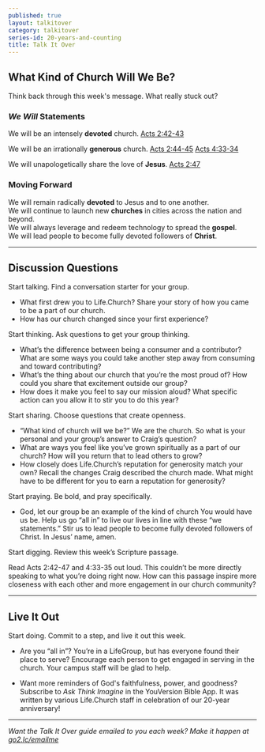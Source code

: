 ```yaml
---
published: true
layout: talkitover
category: talkitover
series-id: 20-years-and-counting
title: Talk It Over
---
```


## What Kind of Church Will We Be?
<p class="lead">Think back through this week's message. What really stuck out?</p> 

### _We Will_ Statements

We will be an intensely **devoted** church.
[Acts 2:42-43](https://www.bible.com/bible/111/act.2.42-43.niv)

We will be an irrationally **generous** church.
[Acts 2:44-45](https://www.bible.com/bible/111/act.2.44-45.niv) [Acts 4:33-34](https://www.bible.com/bible/111/act.4.33-34.niv)

We will unapologetically share the love of **Jesus**.
[Acts 2:47](https://www.bible.com/bible/111/act.2.47.niv)

### Moving Forward

We will remain radically **devoted** to Jesus and to one another.  
We will continue to launch new **churches** in cities across the nation and beyond.  
We will always leverage and redeem technology to spread the **gospel**.  
We will lead people to become fully devoted followers of **Christ**.   

* * *

## Discussion Questions
<p class="lead">Start talking. Find a conversation starter for your group.</p> 

* What first drew you to Life.Church? Share your story of how you came to be a part of our church.
* How has our church changed since your first experience?

<p class="lead">Start thinking. Ask questions to get your group thinking.</p> 

* What’s the difference between being a consumer and a contributor? What are some ways you could take another step away from consuming and toward contributing?
* What’s the thing about our church that you’re the most proud of? How could you share that excitement outside our group?
* How does it make you feel to say our mission aloud? What specific action can you allow it to stir you to do this year? 

<p class="lead">Start sharing. Choose questions that create openness.</p> 

* “What kind of church will we be?” We are the church. So what is your personal and your group’s answer to Craig’s question?
* What are ways you feel like you’ve grown spiritually as a part of our church? How will you return that to lead others to grow?
* How closely does Life.Church’s reputation for generosity match your own? Recall the changes Craig described the church made. What might have to be different for you to earn a reputation for generosity?

<p class="lead">Start praying. Be bold, and pray specifically.</p> 

* God, let our group be an example of the kind of church You would have us be. Help us go “all in” to live our lives in line with these “we statements.” Stir us to lead people to become fully devoted followers of Christ. In Jesus’ name, amen.

<p class="lead">Start digging. Review this week’s Scripture passage.</p> 

Read Acts 2:42-47 and 4:33-35 out loud. This couldn’t be more directly speaking to what you’re doing right now. How can this passage inspire more closeness with each other and more engagement in our church community?

* * *

## Live It Out
<p class="lead">Start doing. Commit to a step, and live it out this week.</p>

* Are you “all in”? You’re in a LifeGroup, but has everyone found their place to serve? Encourage each person to get engaged in serving in the church. Your campus staff will be glad to help.

* Want more reminders of God's faithfulness, power, and goodness? Subscribe to _Ask Think Imagine_ in the YouVersion Bible App. It was written by various Life.Church staff in celebration of our 20-year anniversary!

* * *

_Want the Talk It Over guide emailed to you each week? Make it happen at [go2.lc/emailme](http://info.life.church/talkitover)_
